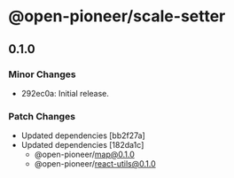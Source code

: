 # @open-pioneer/scale-setter

## 0.1.0

### Minor Changes

-   292ec0a: Initial release.

### Patch Changes

-   Updated dependencies [bb2f27a]
-   Updated dependencies [182da1c]
    -   @open-pioneer/map@0.1.0
    -   @open-pioneer/react-utils@0.1.0
